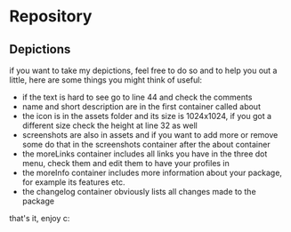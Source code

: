 # Repository

## Depictions

if you want to take my depictions, feel free to do so and to help you out a little, here are some things you might think of useful:

- if the text is hard to see go to line 44 and check the comments
- name and short description are in the first container called about
- the icon is in the assets folder and its size is 1024x1024, if you got a different size check the height at line 32 as well
- screenshots are also in assets and if you want to add more or remove some do that in the screenshots container after the about container
- the moreLinks container includes all links you have in the three dot menu, check them and edit them to have your profiles in
- the moreInfo container includes more information about your package, for example its features etc.
- the changelog container obviously lists all changes made to the package

that's it, enjoy c:
